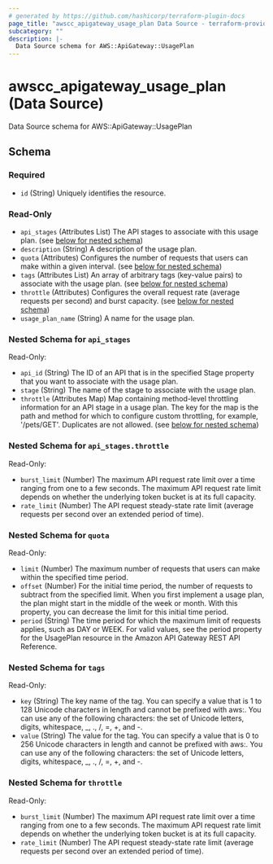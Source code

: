 ```yaml
---
# generated by https://github.com/hashicorp/terraform-plugin-docs
page_title: "awscc_apigateway_usage_plan Data Source - terraform-provider-awscc"
subcategory: ""
description: |-
  Data Source schema for AWS::ApiGateway::UsagePlan
---
```


# awscc_apigateway_usage_plan (Data Source)

Data Source schema for AWS::ApiGateway::UsagePlan



<!-- schema generated by tfplugindocs -->
## Schema

### Required

- `id` (String) Uniquely identifies the resource.

### Read-Only

- `api_stages` (Attributes List) The API stages to associate with this usage plan. (see [below for nested schema](#nestedatt--api_stages))
- `description` (String) A description of the usage plan.
- `quota` (Attributes) Configures the number of requests that users can make within a given interval. (see [below for nested schema](#nestedatt--quota))
- `tags` (Attributes List) An array of arbitrary tags (key-value pairs) to associate with the usage plan. (see [below for nested schema](#nestedatt--tags))
- `throttle` (Attributes) Configures the overall request rate (average requests per second) and burst capacity. (see [below for nested schema](#nestedatt--throttle))
- `usage_plan_name` (String) A name for the usage plan.

<a id="nestedatt--api_stages"></a>
### Nested Schema for `api_stages`

Read-Only:

- `api_id` (String) The ID of an API that is in the specified Stage property that you want to associate with the usage plan.
- `stage` (String) The name of the stage to associate with the usage plan.
- `throttle` (Attributes Map) Map containing method-level throttling information for an API stage in a usage plan. The key for the map is the path and method for which to configure custom throttling, for example, '/pets/GET'. Duplicates are not allowed. (see [below for nested schema](#nestedatt--api_stages--throttle))

<a id="nestedatt--api_stages--throttle"></a>
### Nested Schema for `api_stages.throttle`

Read-Only:

- `burst_limit` (Number) The maximum API request rate limit over a time ranging from one to a few seconds. The maximum API request rate limit depends on whether the underlying token bucket is at its full capacity.
- `rate_limit` (Number) The API request steady-state rate limit (average requests per second over an extended period of time).



<a id="nestedatt--quota"></a>
### Nested Schema for `quota`

Read-Only:

- `limit` (Number) The maximum number of requests that users can make within the specified time period.
- `offset` (Number) For the initial time period, the number of requests to subtract from the specified limit. When you first implement a usage plan, the plan might start in the middle of the week or month. With this property, you can decrease the limit for this initial time period.
- `period` (String) The time period for which the maximum limit of requests applies, such as DAY or WEEK. For valid values, see the period property for the UsagePlan resource in the Amazon API Gateway REST API Reference.


<a id="nestedatt--tags"></a>
### Nested Schema for `tags`

Read-Only:

- `key` (String) The key name of the tag. You can specify a value that is 1 to 128 Unicode characters in length and cannot be prefixed with aws:. You can use any of the following characters: the set of Unicode letters, digits, whitespace, _, ., /, =, +, and -.
- `value` (String) The value for the tag. You can specify a value that is 0 to 256 Unicode characters in length and cannot be prefixed with aws:. You can use any of the following characters: the set of Unicode letters, digits, whitespace, _, ., /, =, +, and -.


<a id="nestedatt--throttle"></a>
### Nested Schema for `throttle`

Read-Only:

- `burst_limit` (Number) The maximum API request rate limit over a time ranging from one to a few seconds. The maximum API request rate limit depends on whether the underlying token bucket is at its full capacity.
- `rate_limit` (Number) The API request steady-state rate limit (average requests per second over an extended period of time).
